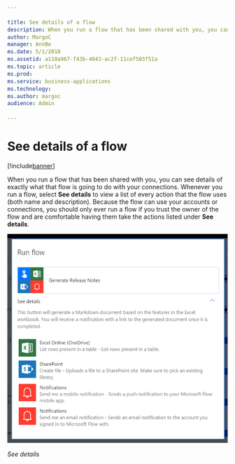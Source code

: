 ```yaml
---

title: See details of a flow
description: When you run a flow that has been shared with you, you can see details of exactly what that flow is going to do with your connections.
author: MargoC
manager: AnnBe
ms.date: 5/1/2018
ms.assetid: a110a967-f43b-4843-ac2f-11cef503f51a
ms.topic: article
ms.prod: 
ms.service: business-applications
ms.technology: 
ms.author: margoc
audience: Admin

---
```

#  See details of a flow 




[!include[banner](../../../includes/banner.md)]

When you run a flow that has been shared with you, you can see details of
exactly what that flow is going to do with your connections. Whenever you run a
flow, select **See details** to view a list of every action that the flow uses
(both name and description). Because the flow can use your accounts or
connections, you should only ever run a flow if you trust the owner of the flow
and are comfortable having them take the actions listed under **See details**. 

![List of actions under See details](media/see-details-a-flow-1.png "List of actions under See details")
<!-- Picture 3 -->


*See details*
